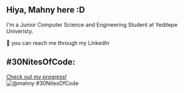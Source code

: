 ## Hiya, Mahny here :D

I'm a Junior Computer Science and Engineering Student at Yeditepe Univeristy. 

 🦖 you can reach me through my LinkedIn 

 ## #30NitesOfCode:
  [Check out my progress!](https://www.codedex.io/@mahny/30-nites-of-code)  
  ![@mahny #30NitesOfCode](https://www.codedex.io/api/petStatus?user=mahny)



<!--
**mahnyb/mahnyb** is a ✨ _special_ ✨ repository because its `README.md` (this file) appears on your GitHub profile.

Here are some ideas to get you started:

- 🔭 I’m currently working on ...
- 🌱 I’m currently learning: Java, Assembly, and Verilog
- 👯 I’m looking to collaborate on ...
- 🤔 I’m looking for help with ...
- 💬 Ask me about ...
- 📫 How to reach me: ...
- 😄 Pronouns: ...
- ⚡ Fun fact: ...
-->
